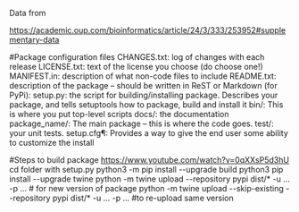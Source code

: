 Data from

https://academic.oup.com/bioinformatics/article/24/3/333/253952#supplementary-data


#Package configuration files CHANGES.txt: log of changes with each release LICENSE.txt: text of the license you choose (do choose one!)
MANIFEST.in: description of what non-code files to include README.txt: description of the package – should be written in ReST or Markdown (for PyPi): setup.py: the script for building/installing package. Describes your package, and tells setuptools how to package, build and install it bin/: This is where you put top-level scripts docs/: the documentation package_name/: The main package – this is where the code goes. test/: your unit tests. setup.cfg¶: Provides a way to give the end user some ability to customize the install

#Steps to build package https://www.youtube.com/watch?v=0qXXsP5d3hU
cd folder with setup.py 
python3 -m pip install --upgrade build
python3 pip install --upgrade twine 
python -m twine upload --repository pypi dist/* -u ... -p ... # for new version of package python -m twine upload --skip-existing --repository pypi dist/* -u ... -p ... #to re-upload same version